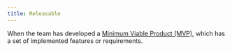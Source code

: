 ```yaml
---
title: Releasable
---
```

When the team has developed a [Minimum Viable Product (MVP)](danielesalvatore/project-management/agile-project-management/scrum/minimum-viable-product-mvp.md), which has a set of implemented features or requirements. 